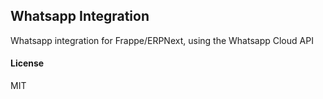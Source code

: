 ## Whatsapp Integration

Whatsapp integration for Frappe/ERPNext, using the Whatsapp Cloud API

#### License

MIT
